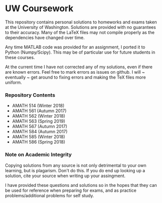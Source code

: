 # UW Coursework
This repository contains personal solutions to homeworks and exams taken at the University of Washington. Solutions are provided with no guarantees to their accuracy. Many of the LaTeX files may not compile properly as the dependencies have changed over time. 

Any time MATLAB code was provided for an assignment, I ported it to Python (Numpy/Scipy). This may be of particular use for future students in these courses.

At the current time I have not corrected any of my solutions, even if there are known errors. Feel free to mark errors as issues on github. I will ~ eventually ~ get around to fixing errors and making the TeX files more uniform.

### Repository Contents

 * AMATH 514 (Winter 2018)
 * AMATH 561 (Autumn 2017)
 * AMATH 562 (Winter 2018)
 * AMATH 563 (Spring 2019)
 * AMATH 567 (Autumn 2017)
 * AMATH 584 (Autumn 2017)
 * AMATH 585 (Winter 2018)
 * AMATH 586 (Spring 2018)
 
 ### Note on Academic Integrity
Copying solutions from any source is not only detrimental to your own learning, but is plagarism. Don't do this. If you do end up looking up a solution, cite your source when writing up your assingment.

I have provided these questions and solutions so in the hopes that they can be used for reference when preparing for exams, and as practice problems/additional problems for self study.
